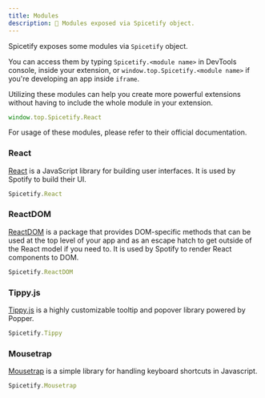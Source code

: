 ```yaml
---
title: Modules
description: 🧩 Modules exposed via Spicetify object.
---
```


Spicetify exposes some modules via `Spicetify` object.

You can access them by typing `Spicetify.<module name>` in DevTools console, inside your extension, or `window.top.Spicetify.<module name>` if you're developing an app inside `iframe`.

Utilizing these modules can help you create more powerful extensions without having to include the whole module in your extension.

```js
window.top.Spicetify.React
```

For usage of these modules, please refer to their official documentation.

### React

[React](https://reactjs.org/) is a JavaScript library for building user interfaces. It is used by Spotify to build their UI.

```js
Spicetify.React
```

### ReactDOM

[ReactDOM](https://reactjs.org/docs/react-dom.html) is a package that provides DOM-specific methods that can be used at the top level of your app and as an escape hatch to get outside of the React model if you need to. It is used by Spotify to render React components to DOM.

```js
Spicetify.ReactDOM
```

### Tippy.js

[Tippy.js](https://atomiks.github.io/tippyjs/) is a highly customizable tooltip and popover library powered by Popper.

```js
Spicetify.Tippy
```

### Mousetrap

[Mousetrap](https://craig.is/killing/mice) is a simple library for handling keyboard shortcuts in Javascript.

```js
Spicetify.Mousetrap
```